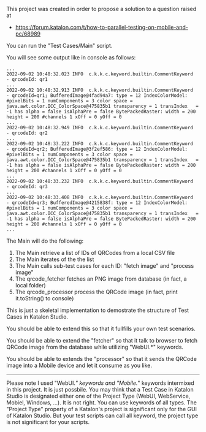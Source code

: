 
This project was created in order to propose a solution to a question raised at

- https://forum.katalon.com/t/how-to-parallel-testing-on-mobile-and-pc/68989

You can run the "Test Cases/Main" script.

You will see some output like in console as follows:

```
...
2022-09-02 10:48:32.023 INFO  c.k.k.c.keyword.builtin.CommentKeyword   - qrcodeId: qr1
...
2022-09-02 10:48:32.913 INFO  c.k.k.c.keyword.builtin.CommentKeyword   - qrcodeId=qr1; BufferedImage@4fad94a7: type = 12 IndexColorModel: #pixelBits = 1 numComponents = 3 color space = java.awt.color.ICC_ColorSpace@475835b1 transparency = 1 transIndex   = -1 has alpha = false isAlphaPre = false BytePackedRaster: width = 200 height = 200 #channels 1 xOff = 0 yOff = 0
...
2022-09-02 10:48:32.949 INFO  c.k.k.c.keyword.builtin.CommentKeyword   - qrcodeId: qr2
...
2022-09-02 10:48:33.222 INFO  c.k.k.c.keyword.builtin.CommentKeyword   - qrcodeId=qr2; BufferedImage@3f2ef586: type = 12 IndexColorModel: #pixelBits = 1 numComponents = 3 color space = java.awt.color.ICC_ColorSpace@475835b1 transparency = 1 transIndex   = -1 has alpha = false isAlphaPre = false BytePackedRaster: width = 200 height = 200 #channels 1 xOff = 0 yOff = 0
...
2022-09-02 10:48:33.232 INFO  c.k.k.c.keyword.builtin.CommentKeyword   - qrcodeId: qr3
...
2022-09-02 10:48:33.408 INFO  c.k.k.c.keyword.builtin.CommentKeyword   - qrcodeId=qr3; BufferedImage@4215838f: type = 12 IndexColorModel: #pixelBits = 1 numComponents = 3 color space = java.awt.color.ICC_ColorSpace@475835b1 transparency = 1 transIndex   = -1 has alpha = false isAlphaPre = false BytePackedRaster: width = 200 height = 200 #channels 1 xOff = 0 yOff = 0
...
```

The Main will do the following:

1. The Main retrieve a list of IDs of QRCodes from a local CSV file
2. The Main iterates of the the list
3. The Main calls sub-test cases for each ID: "fetch image" and "process image"
4. The qrcode_fetcher fetches an PNG image from database (in fact, a local folder)
5. The qrcode_processor process the QRCode image (in fact, print it.toString() to console)

This is just a skeletal implementation to demostrate the structure of Test Cases in Katalon Studio.

You should be able to extend this so that it fullfills your own test scenarios.

You should be able to extend the "fetcher" so that it talk to browser to fetch QRCode image from the database while utilizing "WebUI.*" keywords.

You should be able to extends the "processor" so that it sends the QRCode image into a Mobile device and let it consume as you like.

----

Please note I used "WebUI.*" keywords and "Mobile.*" keywords intermixed in this project. It is just possbile. You may think that a Test Case in Katalon Studio is designated either one of the Project Type (WebUI, WebService, Mobiel, Windows, ...). It is not right. You can use keywords of all types. The "Project Type" property of a Katalon's project is significant only for the GUI of Katalon Studio. But your test scripts can call all keyword, the project type is not significant for your scripts.


